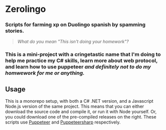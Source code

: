 # Zerolingo

### Scripts for farming xp on Duolingo spanish by spamming stories.
> *What do you mean "This isn't doing your homework"?*

### This is a mini-project with a cringetastic name that I'm doing to help me practice my C# skills, learn more about web protocol, and learn how to use puppeteer *and definitely not to do my homwework for me or anything.*

## Usage
This is a monorepo setup, with both a C# .NET version, and a Javascript Node.js version of the same project.  This means that you can either download the source code and compile it, or run it with Node yourself.  Or, you could download one of the pre-compiled releases on the right.  These scripts use [Puppeteer](https://github.com/puppeteer/puppeteer) and [Puppeteersharp](https://github.com/hardkoded/puppeteer-sharp) respectively.
